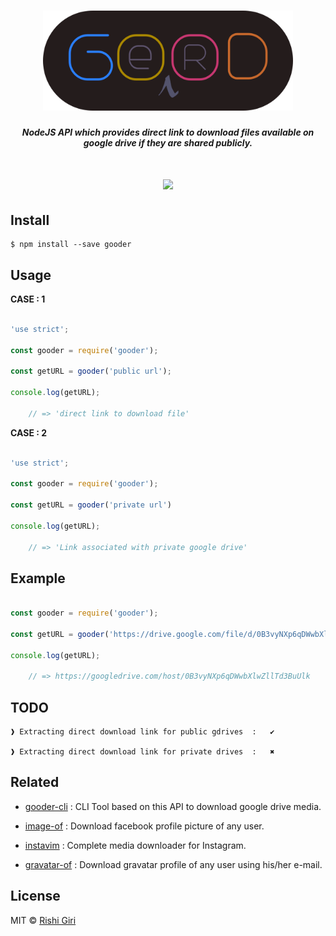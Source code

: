 <h1 align="center">
<img src="media/3.png" alt="GOODER" width="400">

</h1>

<h5 align="center">NodeJS API which provides direct link to download files available on google drive if they are shared publicly.</h5>

<h1 align="center">
<img src="https://travis-ci.org/CodeDotJS/gooder.svg?branch=master">
</h1>

## Install

```
$ npm install --save gooder
```

## Usage

__CASE : 1__

```js

'use strict';

const gooder = require('gooder');

const getURL = gooder('public url');

console.log(getURL);

	// => 'direct link to download file'

```

__CASE : 2__

```js

'use strict';

const gooder = require('gooder');

const getURL = gooder('private url')

console.log(getURL);

	// => 'Link associated with private google drive'

```

## Example

```js

const gooder = require('gooder');

const getURL = gooder('https://drive.google.com/file/d/0B3vyNXp6qDWwbXlwZllTd3BuUlk/edit?usp=sharing'));

console.log(getURL);

	// => https://googledrive.com/host/0B3vyNXp6qDWwbXlwZllTd3BuUlk

```

## TODO

```
❱ Extracting direct download link for public gdrives  :   ✔

❱ Extracting direct download link for private drives  :   ✖
```

## Related

- [gooder-cli](https://github.com/CodeDotJS/gooder-cli) : CLI Tool based on this API to download google drive media.

- [image-of](https://github.com/CodeDotJS/image-of) : Download facebook profile picture of any user.

- [instavim](https://github.com/CodeDotJS/instavim) : Complete media downloader for Instagram.

- [gravatar-of](https://github.com/CodeDotJS/gravatar-of) : Download gravatar profile of any user using his/her e-mail.

## License

MIT &copy; [Rishi Giri](http://rishigiri.com)
